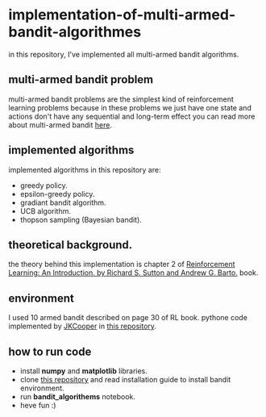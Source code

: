 # implementation-of-multi-armed-bandit-algorithmes
in this repository, I've implemented all multi-armed bandit algorithms.
## multi-armed bandit problem 
multi-armed bandit problems are the simplest kind of reinforcement learning problems because in these problems we just have one state and actions don't have any sequential and long-term effect you can read more about multi-armed bandit [here](https://towardsdatascience.com/solving-the-multi-armed-bandit-problem-b72de40db97c).
## implemented algorithms
implemented algorithms in this repository are:
- greedy policy.
- epsilon-greedy policy.
- gradiant bandit algorithm.
- UCB algorithm.
- thopson sampling (Bayesian  bandit).
## theoretical background.
the theory behind this implementation is chapter 2 of  [Reinforcement Learning: An Introduction. by Richard S. Sutton and Andrew G. Barto.](http://incompleteideas.net/book/the-book-2nd.html) book.
## environment
I used 10 armed bandit described on page 30 of RL book.
pythone code implemented by [JKCooper](https://github.com/JKCooper2) in [this repository](https://github.com/JKCooper2/gym-bandits).
## how to run code
- install **numpy** and **matplotlib** libraries.
- clone [this repository](https://github.com/JKCooper2/gym-bandits) and read installation guide to install bandit environment.
- run **bandit_algorithems** notebook.
- heve fun :) 
